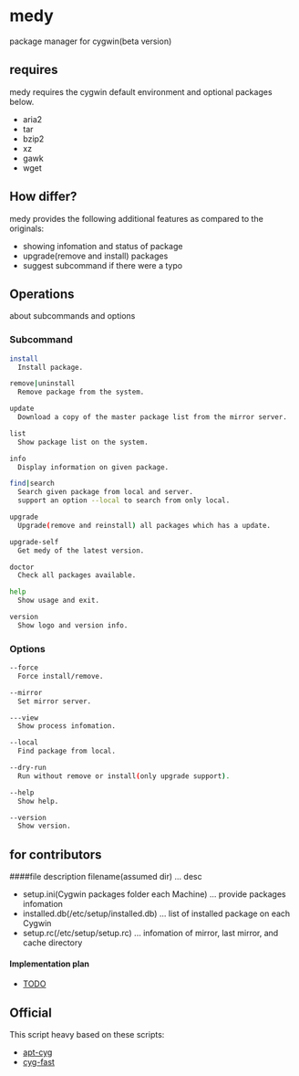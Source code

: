 # medy
package manager for cygwin(beta version)

## requires
medy requires the cygwin default environment and optional packages below.

- aria2
- tar
- bzip2
- xz
- gawk
- wget

## How differ?
medy provides the following additional features as compared to the originals:

- showing infomation and status of package
- upgrade(remove and install) packages
- suggest subcommand if there were a typo

## Operations
about subcommands and options
### Subcommand
~~~ bash
install
  Install package.

remove|uninstall
  Remove package from the system.

update
  Download a copy of the master package list from the mirror server.

list
  Show package list on the system.

info
  Display information on given package.

find|search
  Search given package from local and server.
  support an option --local to search from only local.

upgrade
  Upgrade(remove and reinstall) all packages which has a update.

upgrade-self
  Get medy of the latest version.

doctor
  Check all packages available.

help
  Show usage and exit.

version
  Show logo and version info.
~~~

### Options
~~~ bash
--force
  Force install/remove.

--mirror
  Set mirror server.

---view
  Show process infomation.

--local
  Find package from local.

--dry-run
  Run without remove or install(only upgrade support).

--help
  Show help.

--version
  Show version. 


~~~

## for contributors
####file description
filename(assumed dir) ... desc
- setup.ini(Cygwin packages folder each Machine) ... provide packages infomation
- installed.db(/etc/setup/installed.db) ... list of installed package on each Cygwin
- setup.rc(/etc/setup/setup.rc) ... infomation of mirror, last mirror, and cache directory

#### Implementation plan
- [TODO](https://github.com/nobuyo/medy/blob/master/TODO.md)

## Official
This script heavy based on these scripts:
- [apt-cyg](https://github.com/transcode-open/apt-cyg)
- [cyg-fast](https://github.com/tmshn/cyg-fast/)

